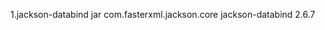 1.jackson-databind jar
<dependency>
  <groupId>com.fasterxml.jackson.core</groupId>
  <artifactId>jackson-databind</artifactId>
  <version>2.6.7</version>
</dependency>
